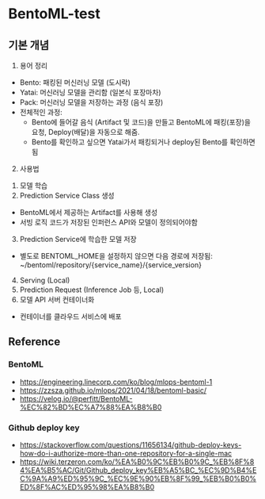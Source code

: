 # BentoML-test


## 기본 개념

1. 용어 정리

- Bento: 패킹된 머신러닝 모델 (도시락)
- Yatai: 머신러닝 모델을 관리함 (일본식 포장마차)
- Pack: 머신러닝 모델을 저장하는 과정 (음식 포장)
- 전체적인 과정: 
  - Bento에 들어갈 음식 (Artifact 및 코드)을 만들고 BentoML에 패킹(포장)을 요청, Deploy(배달)을 자동으로 해줌.
  - Bento를 확인하고 싶으면 Yatai가서 패킹되거나 deploy된 Bento를 확인하면 됨 
  
2. 사용법

1) 모델 학습
2) Prediction Service Class 생성
  - BentoML에서 제공하는 Artifact를 사용해 생성
  - 서빙 로직 코드가 저장된 인퍼런스 API와 모델이 정의되어야함
3) Prediction Service에 학습한 모델 저장
  - 별도로 BENTOML_HOME을 설정하지 않으면 다음 경로에 저장됨: ~/bentoml/repository/{service_name}/{service_version}
4) Serving (Local)
5) Prediction Request (Inference Job 등, Local)
6) 모델 API 서버 컨테이너화
  - 컨테이너를 클라우드 서비스에 배포

## Reference

### BentoML
- https://engineering.linecorp.com/ko/blog/mlops-bentoml-1
- https://zzsza.github.io/mlops/2021/04/18/bentoml-basic/
- https://velog.io/@perfitt/BentoML-%EC%82%BD%EC%A7%88%EA%B8%B0

### Github deploy key
- https://stackoverflow.com/questions/11656134/github-deploy-keys-how-do-i-authorize-more-than-one-repository-for-a-single-mac
- https://wiki.terzeron.com/ko/%EA%B0%9C%EB%B0%9C_%EB%8F%84%EA%B5%AC/Git/Github_deploy_key%EB%A5%BC_%EC%9D%B4%EC%9A%A9%ED%95%9C_%EC%9E%90%EB%8F%99_%EB%B0%B0%ED%8F%AC%ED%95%98%EA%B8%B0
